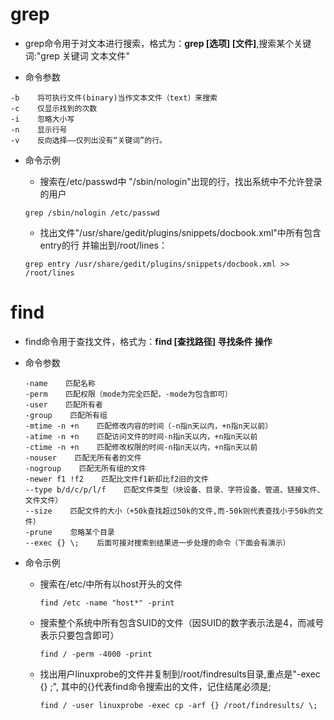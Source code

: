 # grep

- grep命令用于对文本进行搜索，格式为：**grep [选项] [文件]**,搜索某个关键词:"grep 关键词 文本文件"

- 命令参数

```
-b    将可执行文件(binary)当作文本文件（text）来搜索
-c    仅显示找到的次数
-i    忽略大小写
-n    显示行号
-v    反向选择——仅列出没有“关键词”的行。
```

- 命令示例

  - 搜索在/etc/passwd中 "/sbin/nologin"出现的行，找出系统中不允许登录的用户

  ```
  grep /sbin/nologin /etc/passwd
  ```

  - 找出文件"/usr/share/gedit/plugins/snippets/docbook.xml"中所有包含entry的行 并输出到/root/lines：

  ```
  grep entry /usr/share/gedit/plugins/snippets/docbook.xml >> /root/lines
  ```

# find

- find命令用于查找文件，格式为：**find [查找路径] 寻找条件 操作**

- 命令参数

  ```
  -name    匹配名称
  -perm    匹配权限（mode为完全匹配，-mode为包含即可）
  -user    匹配所有者
  -group    匹配所有组
  -mtime -n +n    匹配修改内容的时间（-n指n天以内，+n指n天以前）
  -atime -n +n    匹配访问文件的时间-n指n天以内，+n指n天以前
  -ctime -n +n    匹配修改权限的时间-n指n天以内，+n指n天以前
  -nouser    匹配无所有者的文件
  -nogroup    匹配无所有组的文件
  -newer f1 !f2    匹配比文件f1新却比f2旧的文件
  --type b/d/c/p/l/f    匹配文件类型（块设备、目录、字符设备、管道、链接文件、文件文件）
  --size    匹配文件的大小（+50k查找超过50k的文件,而-50k则代表查找小于50k的文件）
  -prune    忽略某个目录
  --exec {} \;    后面可接对搜索到结果进一步处理的命令（下面会有演示）
  ```

- 命令示例

  - 搜索在/etc/中所有以host开头的文件

    ```
    find /etc -name "host*" -print
    ```

  - 搜索整个系统中所有包含SUID的文件（因SUID的数字表示法是4，而减号表示只要包含即可）

    ```
    find / -perm -4000 -print
    ```

  - 找出用户linuxprobe的文件并复制到/root/findresults目录,重点是"-exec {} \;", 其中的{}代表find命令搜索出的文件，记住结尾必须是\;

    ```
    find / -user linuxprobe -exec cp -arf {} /root/findresults/ \;
    ```
